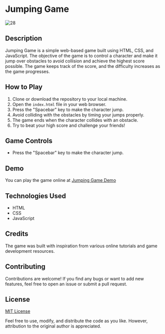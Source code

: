 # Jumping Game

![28](https://github.com/abdul-1432/js-28_Jumping_Game/assets/124916666/5d467c00-79eb-406f-acbe-f6913c031c81)


## Description

Jumping Game is a simple web-based game built using HTML, CSS, and JavaScript. The objective of the game is to control a character and make it jump over obstacles to avoid collision and achieve the highest score possible. The game keeps track of the score, and the difficulty increases as the game progresses.

## How to Play

1. Clone or download the repository to your local machine.
2. Open the `index.html` file in your web browser.
3. Press the "Spacebar" key to make the character jump.
4. Avoid colliding with the obstacles by timing your jumps properly.
5. The game ends when the character collides with an obstacle.
6. Try to beat your high score and challenge your friends!

## Game Controls

- Press the "Spacebar" key to make the character jump.

## Demo

You can play the game online at [Jumping Game Demo](https://codepen.io/abdul-1432/pen/poQVdKZ)

## Technologies Used

- HTML
- CSS
- JavaScript

## Credits

The game was built with inspiration from various online tutorials and game development resources.

## Contributing

Contributions are welcome! If you find any bugs or want to add new features, feel free to open an issue or submit a pull request.

## License

[MIT License](LICENSE)

Feel free to use, modify, and distribute the code as you like. However, attribution to the original author is appreciated.
